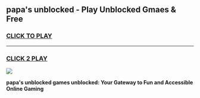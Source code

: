 
## papa's unblocked - Play Unblocked Gmaes & Free
<h3>
<a href="https://news.freeplayer.one?title=papa's_unblocked&ref=23F">CLICK TO PLAY</a></h3>
<hr>

<h3>
<a href="https://news.freeplayer.one?title=papa's_unblocked&ref=23F">CLICK 2 PLAY</a>
  
</h3>

<a href="https://news.freeplayer.one?title=papa's_unblocked&ref=23F/"><img src="https://clearcache.store/games.png"></a>


**papa's unblocked games unblocked: Your Gateway to Fun and Accessible Online Gaming**

